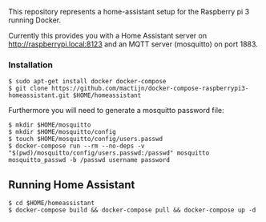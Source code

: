 This repository represents a home-assistant setup for the Raspberry pi 3 running Docker.

Currently this provides you with a Home Assistant server on http://raspberrypi.local:8123 and
an MQTT server (mosquitto) on port 1883.

### Installation

```
$ sudo apt-get install docker docker-compose
$ git clone https://github.com/mactijn/docker-compose-raspberrypi3-homeassistant.git $HOME/homeassistant
```

Furthermore you will need to generate a mosquitto password file:

```
$ mkdir $HOME/mosquitto
$ mkdir $HOME/mosquitto/config
$ touch $HOME/mosquitto/config/users.passwd
$ docker-compose run --rm --no-deps -v "$(pwd)/mosquitto/config/users.passwd:/passwd" mosquitto mosquitto_passwd -b /passwd username password
```

## Running Home Assistant

```
$ cd $HOME/homeassistant
$ docker-compose build && docker-compose pull && docker-compose up -d
```
